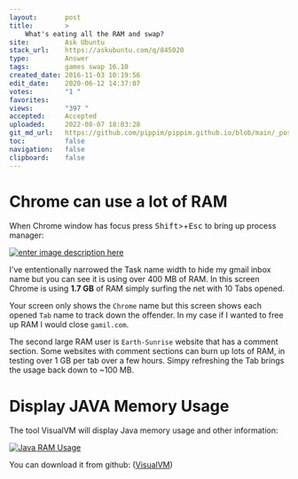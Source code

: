 ```yaml
---
layout:       post
title:        >
    What's eating all the RAM and swap?
site:         Ask Ubuntu
stack_url:    https://askubuntu.com/q/845020
type:         Answer
tags:         games swap 16.10
created_date: 2016-11-03 10:19:56
edit_date:    2020-06-12 14:37:07
votes:        "1 "
favorites:    
views:        "397 "
accepted:     Accepted
uploaded:     2022-08-07 18:03:28
git_md_url:   https://github.com/pippim/pippim.github.io/blob/main/_posts/2016/2016-11-03-What_s-eating-all-the-RAM-and-swap_.md
toc:          false
navigation:   false
clipboard:    false
---
```


# Chrome can use a lot of RAM

When Chrome window has focus press <kbd>Shift</kbd>>+<kbd>Esc</kbd> to bring up process manager:

[![enter image description here][1]][1]

I've ententionally narrowed the Task name width to hide my gmail inbox name but you can see it is using over 400 MB of RAM. In this screen Chrome is using **1.7 GB** of RAM simply surfing the net with 10 Tabs opened.

Your screen only shows the `Chrome` name but this screen shows each opened `Tab` name to track down the offender. In my case if I wanted to free up RAM I would close `gamil.com`. 

The second large RAM user is `Earth-Sunrise` website that has a comment section. Some websites with comment sections can burn up lots of RAM, in testing over 1 GB per tab over a few hours. Simpy refreshing the Tab brings the usage back down to ~100 MB.

# Display JAVA Memory Usage

The tool VisualVM will display Java memory usage and other information:

[![Java RAM Usage][2]][2]

You can download it from github: ([VisualVM][3])


  [1]: https://i.stack.imgur.com/tIbep.png
  [2]: https://i.stack.imgur.com/ySuQ6.png
  [3]: https://visualvm.github.io/
